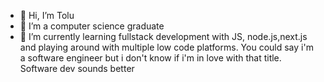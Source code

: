 - 👋 Hi, I’m Tolu
- 👀 I’m a computer science graduate
- 🌱 I’m currently learning fullstack development with JS, node.js,next.js and playing around with multiple low code platforms.
You could say i'm a software engineer but i don't know if i'm in love with that title.
Software dev sounds better 


<!---
CUTolu2021/CUTolu2021 is a ✨ special ✨ repository because its `README.md` (this file) appears on your GitHub profile.
You can click the Preview link to take a look at your changes.
--->
